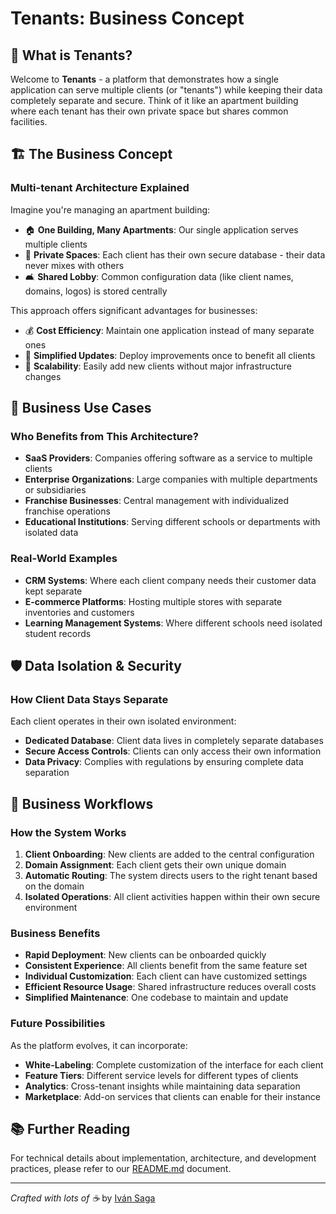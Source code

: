 
# Tenants: Business Concept

## 🌟 What is Tenants?

Welcome to **Tenants** - a platform that demonstrates how a single application can serve multiple clients (or "tenants") while keeping their data completely separate and secure. Think of it like an apartment building where each tenant has their own private space but shares common facilities.

## 🏗️ The Business Concept

### Multi-tenant Architecture Explained
Imagine you're managing an apartment building:

- 🏠 **One Building, Many Apartments**: Our single application serves multiple clients
- 🔐 **Private Spaces**: Each client has their own secure database - their data never mixes with others
- 🛋️ **Shared Lobby**: Common configuration data (like client names, domains, logos) is stored centrally

This approach offers significant advantages for businesses:

- 💰 **Cost Efficiency**: Maintain one application instead of many separate ones
- 🔄 **Simplified Updates**: Deploy improvements once to benefit all clients
- 🚀 **Scalability**: Easily add new clients without major infrastructure changes

## 💼 Business Use Cases

### Who Benefits from This Architecture?

- **SaaS Providers**: Companies offering software as a service to multiple clients
- **Enterprise Organizations**: Large companies with multiple departments or subsidiaries
- **Franchise Businesses**: Central management with individualized franchise operations
- **Educational Institutions**: Serving different schools or departments with isolated data

### Real-World Examples

- **CRM Systems**: Where each client company needs their customer data kept separate
- **E-commerce Platforms**: Hosting multiple stores with separate inventories and customers
- **Learning Management Systems**: Where different schools need isolated student records

## 🛡️ Data Isolation & Security

### How Client Data Stays Separate

Each client operates in their own isolated environment:

- **Dedicated Database**: Client data lives in completely separate databases
- **Secure Access Controls**: Clients can only access their own information
- **Data Privacy**: Complies with regulations by ensuring complete data separation

## 🔄 Business Workflows

### How the System Works

1. **Client Onboarding**: New clients are added to the central configuration
2. **Domain Assignment**: Each client gets their own unique domain
3. **Automatic Routing**: The system directs users to the right tenant based on the domain
4. **Isolated Operations**: All client activities happen within their own secure environment

### Business Benefits

- **Rapid Deployment**: New clients can be onboarded quickly
- **Consistent Experience**: All clients benefit from the same feature set
- **Individual Customization**: Each client can have customized settings
- **Efficient Resource Usage**: Shared infrastructure reduces overall costs
- **Simplified Maintenance**: One codebase to maintain and update

### Future Possibilities

As the platform evolves, it can incorporate:

- **White-Labeling**: Complete customization of the interface for each client
- **Feature Tiers**: Different service levels for different types of clients
- **Analytics**: Cross-tenant insights while maintaining data separation
- **Marketplace**: Add-on services that clients can enable for their instance

## 📚 Further Reading

For technical details about implementation, architecture, and development practices, please refer to our [README.md](../README.md) document.

---

*Crafted with lots of ☕* by [Iván Saga](https://github.com/ivangasa)
